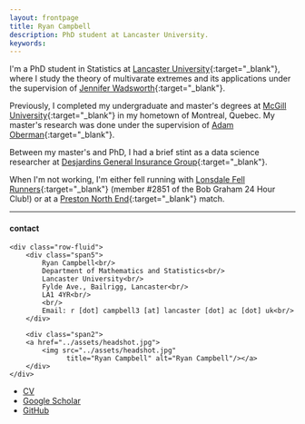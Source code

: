 ```yaml
---
layout: frontpage
title: Ryan Campbell
description: PhD student at Lancaster University. 
keywords: 
---
```


I'm a PhD student in Statistics at [Lancaster University](https://www.lancaster.ac.uk/maths/){:target="_blank"}, where I study the theory of multivarate extremes and its applications under the supervision of [Jennifer Wadsworth](https://www.lancaster.ac.uk/~wadswojl/){:target="_blank"}.

Previously, I completed my undergraduate and master's degrees at [McGill University](https://www.mcgill.ca/mathstat/){:target="_blank"} in my hometown of Montreal, Quebec. My master's research was done under the supervision of [Adam Oberman](https://www.adamoberman.net/){:target="_blank"}.

Between my master's and PhD, I had a brief stint as a data science researcher at [Desjardins General Insurance Group](https://www.desjardinsgeneralinsurance.com/){:target="_blank"}.

When I'm not working, I'm either fell running with [Lonsdale Fell Runners](https://lonsdalefellrunners.co.uk/){:target="_blank"} (member #2851 of the Bob Graham 24 Hour Club!) or at a [Preston North End](https://www.pnefc.net/){:target="_blank"} match.

---


<div class="container">
<h4><a name="contact"></a>contact</h4>

    <div class="row-fluid">
        <div class="span5">
            Ryan Campbell<br/>
            Department of Mathematics and Statistics<br/>
            Lancaster University<br/>
            Fylde Ave., Bailrigg, Lancaster<br/>
            LA1 4YR<br/>
            <br/>
            Email: r [dot] campbell3 [at] lancaster [dot] ac [dot] uk<br/>
        </div>

        <div class="span2">
        <a href="../assets/headshot.jpg">
            <img src="../assets/headshot.jpg"
                  title="Ryan Campbell" alt="Ryan Campbell"/></a>
        </div>
    </div>
</div>

<div class="navbar">
  <div class="navbar-inner">
      <ul class="nav">
          <li><a href="{{ BASE_PATH }}/assets/academiccv.pdf" target="_blank">CV</a></li>
          <li><a href="https://scholar.google.com/citations?user=xI10ohkAAAAJ&hl=en" target="_blank">Google Scholar</a></li>
          <li><a href="https://github.com/ryancampbell514" target="_blank">GitHub</a></li>
      </ul>
  </div>
</div>
